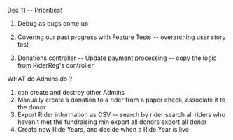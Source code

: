Dec 11 -- Priorities!

1) Debug as bugs come up 

2) Covering our past progress with Feature Tests -- overarching user story test

3) Donations controller -- Update payment processing -- copy the logic from RiderReg's controller 

WHAT do Admins do ?
1) can create and destroy other Admins
2) Manually create a donation to a rider from a paper check, associate it to the donor
3) Export Rider information as CSV --
	search by rider
	search all riders who haven't met the fundraising min 
	export all donors
	export all donor 
4) Create new Ride Years, and decide when a Ride Year is live